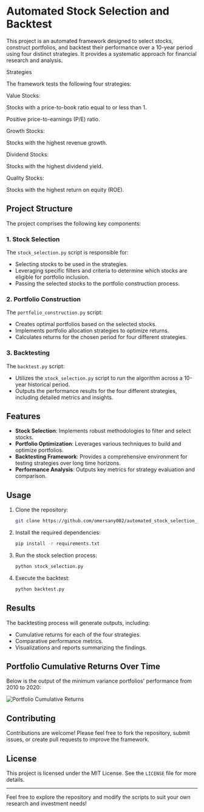 # Automated Stock Selection and Backtest

This project is an automated framework designed to select stocks, construct portfolios, and backtest their performance over a 10-year period using four distinct strategies. It provides a systematic approach for financial research and analysis.

Strategies

The framework tests the following four strategies:

Value Stocks:

Stocks with a price-to-book ratio equal to or less than 1.

Positive price-to-earnings (P/E) ratio.

Growth Stocks:

Stocks with the highest revenue growth.

Dividend Stocks:

Stocks with the highest dividend yield.

Quality Stocks:

Stocks with the highest return on equity (ROE).

## Project Structure

The project comprises the following key components:

### 1. **Stock Selection**
The `stock_selection.py` script is responsible for:
- Selecting stocks to be used in the strategies.
- Leveraging specific filters and criteria to determine which stocks are eligible for portfolio inclusion.
- Passing the selected stocks to the portfolio construction process.

### 2. **Portfolio Construction**
The `portfolio_construction.py` script:
- Creates optimal portfolios based on the selected stocks.
- Implements portfolio allocation strategies to optimize returns.
- Calculates returns for the chosen period for four different strategies.

### 3. **Backtesting**
The `backtest.py` script:
- Utilizes the `stock_selection.py` script to run the algorithm across a 10-year historical period.
- Outputs the performance results for the four different strategies, including detailed metrics and insights.

## Features

- **Stock Selection**: Implements robust methodologies to filter and select stocks.
- **Portfolio Optimization**: Leverages various techniques to build and optimize portfolios.
- **Backtesting Framework**: Provides a comprehensive environment for testing strategies over long time horizons.
- **Performance Analysis**: Outputs key metrics for strategy evaluation and comparison.

## Usage

1. Clone the repository:
   ```bash
   git clone https://github.com/omersany002/automated_stock_selection_and_backtest.git
   ```
2. Install the required dependencies:
   ```bash
   pip install -r requirements.txt
   ```
3. Run the stock selection process:
   ```bash
   python stock_selection.py
   ```
4. Execute the backtest:
   ```bash
   python backtest.py
   ```

## Results

The backtesting process will generate outputs, including:
- Cumulative returns for each of the four strategies.
- Comparative performance metrics.
- Visualizations and reports summarizing the findings.

## Portfolio Cumulative Returns Over Time

Below is the output of the minimum variance portfolios' performance from 2010 to 2020:

![Portfolio Cumulative Returns](https://github.com/user-attachments/assets/efbe4e45-8f93-47f3-a492-0f0a43a93a5a)



## Contributing
Contributions are welcome! Please feel free to fork the repository, submit issues, or create pull requests to improve the framework.

## License
This project is licensed under the MIT License. See the `LICENSE` file for more details.

---

Feel free to explore the repository and modify the scripts to suit your own research and investment needs!

